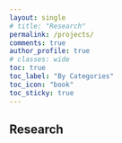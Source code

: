 ```yaml
---
layout: single
# title: "Research"
permalink: /projects/
comments: true
author_profile: true
# classes: wide
toc: true
toc_label: "By Categories"
toc_icon: "book"
toc_sticky: true
---
```

## Research
